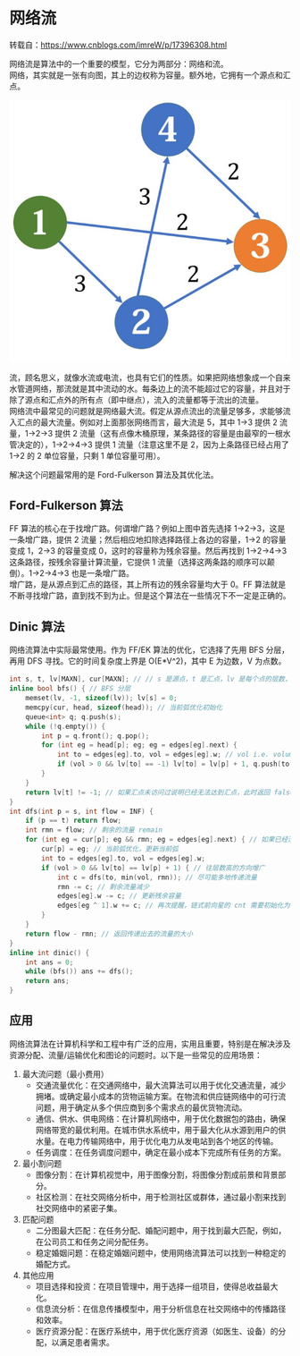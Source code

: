 # 网络流
转载自：https://www.cnblogs.com/imreW/p/17396308.html  

网络流是算法中的一个重要的模型，它分为两部分：网络和流。  
网络，其实就是一张有向图，其上的边权称为容量。额外地，它拥有一个源点和汇点。  

![](./Flow-Network.png)  

流，顾名思义，就像水流或电流，也具有它们的性质。如果把网络想象成一个自来水管道网络，那流就是其中流动的水。每条边上的流不能超过它的容量，并且对于除了源点和汇点外的所有点（即中继点），流入的流量都等于流出的流量。  
网络流中最常见的问题就是网络最大流。假定从源点流出的流量足够多，求能够流入汇点的最大流量。例如对上面那张网络而言，最大流是 5，其中 1->3 提供 2 流量，1->2->3 提供 2 流量（这有点像木桶原理，某条路径的容量是由最窄的一根水管决定的），1->2->4->3 提供 1 流量（注意这里不是 2，因为上条路径已经占用了 1->2 的 2 单位容量，只剩 1 单位容量可用）。  

解决这个问题最常用的是 Ford-Fulkerson 算法及其优化法。  

## Ford-Fulkerson 算法
FF 算法的核心在于找增广路。何谓增广路？例如上图中首先选择 1->2->3，这是一条增广路，提供 2 流量；然后相应地扣除选择路径上各边的容量，1->2 的容量变成 1，2->3 的容量变成 0，这时的容量称为残余容量。然后再找到 1->2->4->3 这条路径，按残余容量计算流量，它提供 1 流量（选择这两条路的顺序可以颠倒）。1->2->4->3 也是一条增广路。  
增广路，是从源点到汇点的路径，其上所有边的残余容量均大于 0。FF 算法就是不断寻找增广路，直到找不到为止。但是这个算法在一些情况下不一定是正确的。  

## Dinic 算法
网络流算法中实际最常使用。作为 FF/EK 算法的优化，它选择了先用 BFS 分层，再用 DFS 寻找。它的时间复杂度上界是 O(E*V^2)，其中 E 为边数，V 为点数。  
```cpp
int s, t, lv[MAXN], cur[MAXN]; // // s 是源点，t 是汇点，lv 是每个点的层数，cur 用于当前弧优化标记增广起点
inline bool bfs() { // BFS 分层
    memset(lv, -1, sizeof(lv)); lv[s] = 0;
    memcpy(cur, head, sizeof(head)); // 当前弧优化初始化
    queue<int> q; q.push(s);
    while (!q.empty()) {
        int p = q.front(); q.pop();
        for (int eg = head[p]; eg; eg = edges[eg].next) {
            int to = edges[eg].to, vol = edges[eg].w; // vol i.e. volume
            if (vol > 0 && lv[to] == -1) lv[to] = lv[p] + 1, q.push(to);
        }
    }
    return lv[t] != -1; // 如果汇点未访问过说明已经无法达到汇点，此时返回 false
}
int dfs(int p = s, int flow = INF) {
    if (p == t) return flow;
    int rmn = flow; // 剩余的流量 remain
    for (int eg = cur[p]; eg && rmn; eg = edges[eg].next) { // 如果已经没有剩余流量则退出
        cur[p] = eg; // 当前弧优化，更新当前弧
        int to = edges[eg].to, vol = edges[eg].w;
        if (vol > 0 && lv[to] == lv[p] + 1) { // 往层数高的方向增广
            int c = dfs(to, min(vol, rmn)); // 尽可能多地传递流量
            rmn -= c; // 剩余流量减少
            edges[eg].w -= c; // 更新残余容量
            edges[eg ^ 1].w += c; // 再次提醒，链式前向星的 cnt 需要初始化为 1（或-1）才能这样求反向边
        }
    }
    return flow - rmn; // 返回传递出去的流量的大小
}
inline int dinic() {
    int ans = 0;
    while (bfs()) ans += dfs();
    return ans;
}
```

## 应用
网络流算法在计算机科学和工程中有广泛的应用，实用且重要，特别是在解决涉及资源分配、流量/运输优化和图论的问题时。以下是一些常见的应用场景：

1. 最大流问题（最小费用）
   * 交通流量优化：在交通网络中，最大流算法可以用于优化交通流量，减少拥堵。或确定最小成本的货物运输方案。在物流和供应链网络中的可行流问题，用于确定从多个供应商到多个需求点的最优货物流动。
   * 通信、供水、供电网络：在计算机网络中，用于优化数据包的路由，确保网络带宽的最优利用。在城市供水系统中，用于最大化从水源到用户的供水量。在电力传输网络中，用于优化电力从发电站到各个地区的传输。
   * 任务调度：在任务调度问题中，确定在最小成本下完成所有任务的方案。
2. 最小割问题
   * 图像分割：在计算机视觉中，用于图像分割，将图像分割成前景和背景部分。
   * 社区检测：在社交网络分析中，用于检测社区或群体，通过最小割来找到社交网络中的紧密子集。
3. 匹配问题
   * 二分图最大匹配：在任务分配、婚配问题中，用于找到最大匹配，例如，在公司员工和任务之间分配任务。
   * 稳定婚姻问题：在稳定婚姻问题中，使用网络流算法可以找到一种稳定的婚配方式。
4. 其他应用
   * 项目选择和投资：在项目管理中，用于选择一组项目，使得总收益最大化。
   * 信息流分析：在信息传播模型中，用于分析信息在社交网络中的传播路径和效率。
   * 医疗资源分配：在医疗系统中，用于优化医疗资源（如医生、设备）的分配，以满足患者需求。
